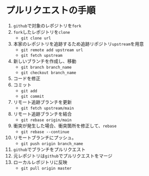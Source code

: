 # プルリクエストの手順

1. `github`で対象のレポジトリを`fork`
2. `fork`したレポジトリを`clone`
    - `git clone url`
3. 本家のレポジトリを追跡するため追跡リポジトリ`upstream`を用意
    - `git remote add upstream url`
    - `git fetch upstream`
3. 新しいブランチを作成し、移動
    - `git branch branch_name`
    - `git checkout branch_name`
4. コードを修正
5. コミット
    - `git add`
    - `git commit`
6. リモート追跡ブランチを更新
    - `git fetch upstream/main`
7. リモート追跡ブランチを結合
    - `git rebase origin/main` 
8. 衝突が発生した場合、衝突箇所を修正して、`rebase`
    - `git rebase --continue`
9. リモートブランチにプッシュ。
    - `git push origin branch_name`
10. `github`でブランチをプルリクエスト
11. 元レポジトリは`github`でプルリクエストをマージ
12. ローカルレポジトリに反映
    - `git pull origin master`
